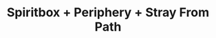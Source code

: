 ---
layout: post
category: concert
title: Spiritbox + Periphery + Stray From Path
artists: 
- Spiritbox
- Periphery
- Stray From Path
place: 
- L'Olympia
country: France
city: Paris
---